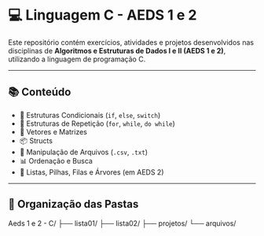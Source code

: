 # 💻 Linguagem C - AEDS 1 e 2

Este repositório contém exercícios, atividades e projetos desenvolvidos nas disciplinas de **Algoritmos e Estruturas de Dados I e II (AEDS 1 e 2)**, utilizando a linguagem de programação C.

---

## 📚 Conteúdo

- 🧮 Estruturas Condicionais (`if`, `else`, `switch`)
- 🔁 Estruturas de Repetição (`for`, `while`, `do while`)
- 🧠 Vetores e Matrizes
- 📦 Structs
- 📂 Manipulação de Arquivos (`.csv`, `.txt`)
- 📊 Ordenação e Busca
- 🌳 Listas, Pilhas, Filas e Árvores (em AEDS 2)

---

## 📁 Organização das Pastas

Aeds 1 e 2 - C/
├── lista01/
├── lista02/
├── projetos/
└── arquivos/
